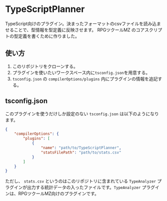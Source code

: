 # TypeScriptPlanner
TypeScript向けのプラグイン。決まったフォーマットのcsvファイルを読み込ませることで、型情報を型定義に反映させます。
RPGツクールMZ のコアスクリプトの型定義を書くために作りました。

## 使い方

1. このリポジトリをクローンする。
2. プラグインを使いたいワークスペース内に`tsconfig.json`を用意する。
3. `tsconfig.json` の `compilerOptions/plugins` 内にプラグインの情報を追記する。

## tsconfig.json

このプラグインを使うだけしか設定のない `tsconfig.json` は以下のようになります。

```json
{
	"compilerOptions": {
		"plugins": [
			{
				"name": "path/to/TypeScriptPlanner",
				"statsFilePath": "path/to/stats.csv"
			}
		]
	}
}
```

ただし、 `stats.csv` というのはこのリポジトリに含まれている `TypeAnalyzer` プラグインが出力する統計データの入ったファイルです。`TypeAnalyzer` プラグインは、RPGツクールMZ向けのプラグインです。
